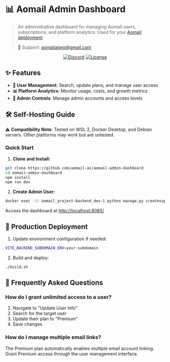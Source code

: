 # 📊 Aomail Admin Dashboard

> An administrative dashboard for managing Aomail users, subscriptions, and platform analytics. Used for  your [Aomail deployment](https://github.com/aomail-ai/aomail-app).
>
> 📧 Support: aomailaipro@gmail.com
  

<div align="center">

[![Discord](https://discord.com/api/guilds/1303091825900257341/widget.png?style=shield)](https://discord.com/invite/JxbPZNDd)
[![License](https://github.com/aomail-ai/aomail-admin-dashboard/tree/main?tab=AGPL-3.0-1-ov-file)](LICENSE)

</div>

## ✨ Features

- **👥 User Management**: Search, update plans, and manage user access
- **📊 Platform Analytics**: Monitor usage, costs, and growth metrics
- **👮 Admin Controls**: Manage admin accounts and access levels

## 🛠 Self-Hosting Guide

⚠️ **Compatibility Note**: Tested on WSL 2, Docker Desktop, and Debian servers. Other platforms may work but are untested.

### Quick Start

1. **Clone and Install:**
```bash
git clone https://github.com/aomail-ai/aomail-admin-dashboard
cd aomail-admin-dashboard
npm install
npm run dev
```

2. **Create Admin User:**
```bash
docker exec -it aomail_project-backend_dev-1 python manage.py createsuperuser
```

Access the dashboard at [http://localhost:8085/](http://localhost:8085/)

## 🚀 Production Deployment

1. Update environment configuration if needed:
```bash
VITE_BACKEND_SUBDOMAIN_ENV=your-subdomain
```

2. Build and deploy:
```bash
./build.sh
```

## 🔧 Frequently Asked Questions

### How do I grant unlimited access to a user?
1. Navigate to "Update User Info"
2. Search for the target user
3. Update their plan to "Premium"
4. Save changes

### How do I manage multiple email links?
The Premium plan automatically enables multiple email account linking. Grant Premium access through the user management interface.
